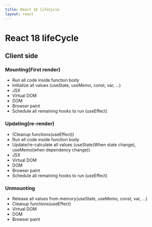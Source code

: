 ```yaml
---
title: React 18 lifeCycle
layout: react
---
```


# React 18 lifeCycle

## Client side

### Mounting(First render)

- Run all code inside function body
- Initialize all values (useState, useMemo, const, var, ...)
- JSX
- Virtual DOM
- DOM
- Browser paint
- Schedule all remaining hooks to run (useEffect)


### Updating(re-render)

- (Cleanup functions(useEffect))
- Run all code inside function body
- Update/re-calculate all values (useState(When state change), useMemo(when dependency change))
- JSX
- Virtual DOM
- DOM
- Browser paint
- Schedule all remaining hooks to run (useEffect)

### Unmounting

- Release all values from memory(useState, useMemo, const, var, ...)
- Cleanup functions(useEffect)
- Virtual DOM
- DOM
- Browser paint